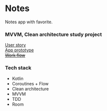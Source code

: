 # Notes
Notes app with favorite.

[//]: # (## In progress)  
[//]: # (Continued on 08.11.2023)  
[//]: # (Has been on paused since ~18.10.2023)  
[//]: # (Started on 13.10.2023)  

### MVVM, Clean architecture study project

[User story](https://www.figma.com/file/qDHVuojUkUOkn2yWveRxKp/Notes?type=design&node-id=0-1&mode=design&t=79RMyRNU54IIRdEs-0)  
[App prototype](https://www.figma.com/file/qDHVuojUkUOkn2yWveRxKp/Notes?type=design&node-id=8-2&mode=design&t=ZBlMjkuzabnh9U2p-0)  
~~[Work flow](https://trello.com/b/4RsUbtCX/notes)~~

[//]: # ([Prototype in Figma]&#40;https://www.figma.com/file/qDHVuojUkUOkn2yWveRxKp/Notes?type=design&node-id=8-2&mode=design&t=79RMyRNU54IIRdEs-0&#41;)

### Tech stack
- Kotlin
- Coroutines + Flow
- Clean architecture
- MVVM
- TDD
- Room
